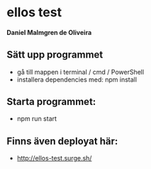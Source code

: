 # ellos test

#### Daniel Malmgren de Oliveira

## Sätt upp programmet
- gå till mappen i terminal / cmd / PowerShell
- installera dependencies med: npm install

## Starta programmet:
- npm run start

## Finns även deployat här:
- http://ellos-test.surge.sh/
